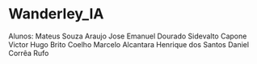# Wanderley_IA
Alunos:
Mateus Souza Araujo
Jose Emanuel Dourado
Sidevalto Capone
Victor Hugo Brito Coelho
Marcelo Alcantara
Henrique dos Santos
Daniel Corrêa Rufo
